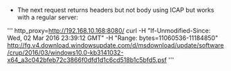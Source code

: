 - The next request returns headers but not body using ICAP but works with a regular server:

'''
http_proxy=http://192.168.10.168:8080/ curl -H "If-Unmodified-Since: Wed, 02 Mar 2016 23:39:12 GMT" -H "Range: bytes=11060536-11184850" http://fg.v4.download.windowsupdate.com/d/msdownload/update/software/crup/2016/03/windows10.0-kb3141032-x64_a3c042bfeb72c3866f0dfd1d1c6cd518b1c5bfd5.psf
'''

